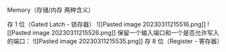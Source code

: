 
Memory（存储/内存 两种含义）

存 1 位（Gated Latch - 锁存器）
![[Pasted image 20230311215516.png]]
![[Pasted image 20230311215526.png]]
保留一个输入端口和一个是否允许写入的端口：
![[Pasted image 20230311215535.png]]
存 8 位（Register - 寄存器）
